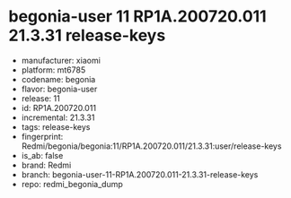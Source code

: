 # begonia-user 11 RP1A.200720.011 21.3.31 release-keys
- manufacturer: xiaomi
- platform: mt6785
- codename: begonia
- flavor: begonia-user
- release: 11
- id: RP1A.200720.011
- incremental: 21.3.31
- tags: release-keys
- fingerprint: Redmi/begonia/begonia:11/RP1A.200720.011/21.3.31:user/release-keys
- is_ab: false
- brand: Redmi
- branch: begonia-user-11-RP1A.200720.011-21.3.31-release-keys
- repo: redmi_begonia_dump
